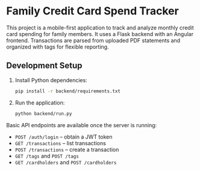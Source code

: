 # Family Credit Card Spend Tracker

This project is a mobile-first application to track and analyze monthly credit card spending for family members. It uses a Flask backend with an Angular frontend. Transactions are parsed from uploaded PDF statements and organized with tags for flexible reporting.

## Development Setup

1. Install Python dependencies:
   ```bash
   pip install -r backend/requirements.txt
3. Run the application:

   ```bash
   python backend/run.py
   ```


Basic API endpoints are available once the server is running:

- `POST /auth/login` – obtain a JWT token
- `GET /transactions` – list transactions
- `POST /transactions` – create a transaction
- `GET /tags` and `POST /tags`
- `GET /cardholders` and `POST /cardholders`

